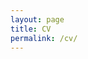 ```yaml
---
layout: page
title: CV
permalink: /cv/
---
```


<object data="https://github.com/marcyshieh/marcyshieh.github.io/blob/dd3fb1c9c6d7cacf87e025baf410ad39df18918c/files/shieh_cv.pdf" width="500" height="1000" type="application/pdf"></object>
